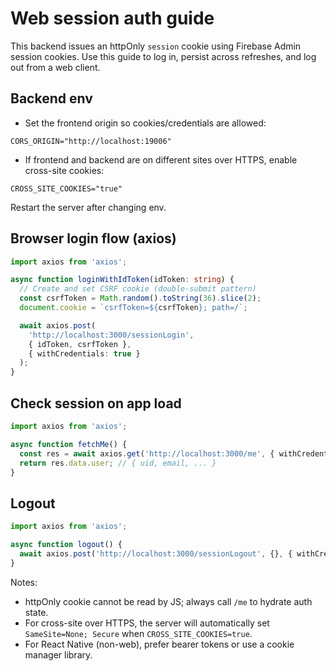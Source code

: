 # Web session auth guide

This backend issues an httpOnly `session` cookie using Firebase Admin session cookies. Use this guide to log in, persist across refreshes, and log out from a web client.

## Backend env

- Set the frontend origin so cookies/credentials are allowed:

```
CORS_ORIGIN="http://localhost:19006"
```

- If frontend and backend are on different sites over HTTPS, enable cross-site cookies:

```
CROSS_SITE_COOKIES="true"
```

Restart the server after changing env.

## Browser login flow (axios)

```ts
import axios from 'axios';

async function loginWithIdToken(idToken: string) {
  // Create and set CSRF cookie (double-submit pattern)
  const csrfToken = Math.random().toString(36).slice(2);
  document.cookie = `csrfToken=${csrfToken}; path=/`;

  await axios.post(
    'http://localhost:3000/sessionLogin',
    { idToken, csrfToken },
    { withCredentials: true }
  );
}
```

## Check session on app load

```ts
import axios from 'axios';

async function fetchMe() {
  const res = await axios.get('http://localhost:3000/me', { withCredentials: true });
  return res.data.user; // { uid, email, ... }
}
```

## Logout

```ts
import axios from 'axios';

async function logout() {
  await axios.post('http://localhost:3000/sessionLogout', {}, { withCredentials: true });
}
```

Notes:
- httpOnly cookie cannot be read by JS; always call `/me` to hydrate auth state.
- For cross-site over HTTPS, the server will automatically set `SameSite=None; Secure` when `CROSS_SITE_COOKIES=true`.
- For React Native (non-web), prefer bearer tokens or use a cookie manager library.
